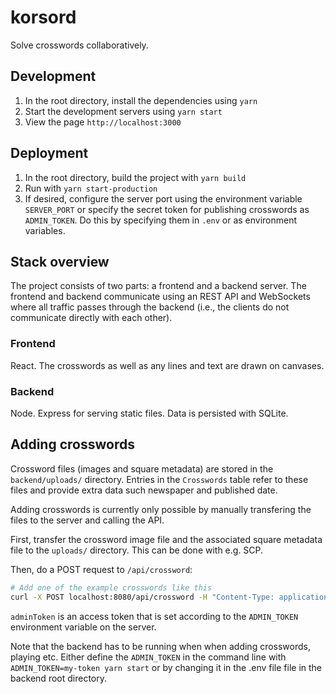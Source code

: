 # korsord

Solve crosswords collaboratively.

## Development

1. In the root directory, install the dependencies using `yarn`
2. Start the development servers using `yarn start`
3. View the page `http://localhost:3000`

## Deployment

1. In the root directory, build the project with `yarn build`
2. Run with `yarn start-production`
3. If desired, configure the server port using the environment variable `SERVER_PORT` or specify the secret token for publishing crosswords as `ADMIN_TOKEN`. Do this by specifying them in `.env` or as environment variables.

## Stack overview

The project consists of two parts: a frontend and a backend server. The frontend and backend communicate using an REST API and WebSockets where all traffic passes through the backend (i.e., the clients do not communicate directly with each other).

### Frontend

React. The crosswords as well as any lines and text are drawn on canvases.

### Backend

Node. Express for serving static files. Data is persisted with SQLite.

## Adding crosswords

Crossword files (images and square metadata) are stored in the `backend/uploads/` directory. Entries in the `Crosswords` table refer to these files and provide extra data such newspaper and published date.

Adding crosswords is currently only possible by manually transfering the files to the server and calling the API.

First, transfer the crossword image file and the associated square metadata file to the `uploads/` directory. This can be done with e.g. SCP.

Then, do a POST request to `/api/crossword`:

``` bash
# Add one of the example crosswords like this
curl -X POST localhost:8080/api/crossword -H "Content-Type: application/json" --data '{ "newspaper": "HBL", "publishedDate": "2020-04-03", "imageUrl": "uploads/2020-03-27/crossword.jpg", "metadataUrl": "uploads/2020-03-27/metadata.json", "adminToken": "simple_example_token" }'
```

`adminToken` is an access token that is set according to the `ADMIN_TOKEN` environment variable on the server.

Note that the backend has to be running when when adding crosswords, playing etc.
Either define the `ADMIN_TOKEN` in the command line with `ADMIN_TOKEN=my-token yarn start` or by changing it in the .env file file in the backend root directory. 
